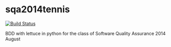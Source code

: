 sqa2014tennis
=============

[![Build Status](https://travis-ci.org/manerMoniar/sqa2014tennis.png)](https://travis-ci.org/manerMoniar/sqa2014tennis)

BDD with lettuce in python for the class of Software Quality Assurance 2014 August
